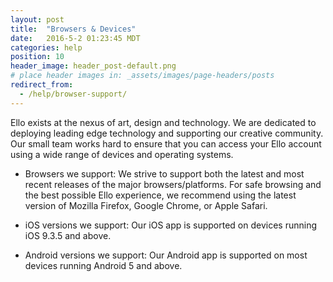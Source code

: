 ```yaml
---
layout: post
title:  "Browsers & Devices"
date:   2016-5-2 01:23:45 MDT
categories: help
position: 10
header_image: header_post-default.png
# place header images in: _assets/images/page-headers/posts
redirect_from:
  - /help/browser-support/
---
```


Ello exists at the nexus of art, design and technology. We are dedicated to deploying leading edge technology and supporting our creative community. Our small team works hard to ensure that you can access your Ello account using a wide range of devices and operating systems.

* Browsers we support:
We strive to support both the latest and most recent releases of the major browsers/platforms. For safe browsing and the best possible Ello experience, we recommend using the latest version of Mozilla Firefox, Google Chrome, or Apple Safari.

* iOS versions we support:
Our iOS app is supported on devices running iOS 9.3.5 and above.

* Android versions we support:
Our Android app is supported on most devices running Android 5 and above.
